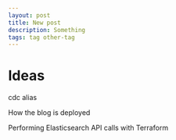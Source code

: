 ```yaml
---
layout: post
title: New post
description: Something
tags: tag other-tag
---
```


# Ideas

cdc alias

How the blog is deployed

Performing Elasticsearch API calls with Terraform
